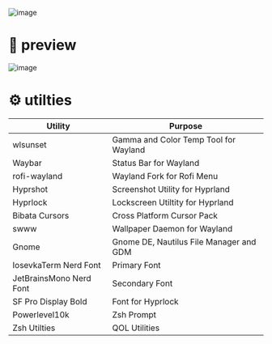 ![image](https://github.com/user-attachments/assets/fe6d873e-a76c-484c-8313-d63a0b3d6c2d)

# 🍚 preview

![image](https://github.com/user-attachments/assets/43d8de07-ae01-41ce-8387-55a843bfbbc1)

# ⚙️ utilties

| Utility | Purpose |
|----------|----------|
| wlsunset | Gamma and Color Temp Tool for Wayland |
| Waybar | Status Bar for Wayland |
| rofi-wayland | Wayland Fork for Rofi Menu |
| Hyprshot | Screenshot Utility for Hyprland |
| Hyprlock | Lockscreen Utiltity for Hyprland |
| Bibata Cursors | Cross Platform Cursor Pack |
| swww | Wallpaper Daemon for Wayland |
| Gnome | Gnome DE, Nautilus File Manager and GDM |
| IosevkaTerm Nerd Font | Primary Font |
| JetBrainsMono Nerd Font | Secondary Font |
| SF Pro Display Bold | Font for Hyprlock |
| Powerlevel10k | Zsh Prompt |
| Zsh Utilties | QOL Utilities |
